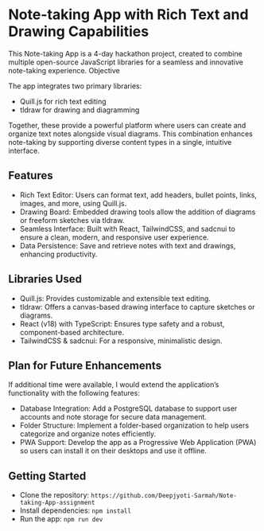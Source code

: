 # Note-taking App with Rich Text and Drawing Capabilities

This Note-taking App is a 4-day hackathon project, created to combine multiple open-source JavaScript libraries for a seamless and innovative note-taking experience.
Objective

The app integrates two primary libraries:
- Quill.js for rich text editing
- tldraw for drawing and diagramming

Together, these provide a powerful platform where users can create and organize text notes alongside visual diagrams. This combination enhances note-taking by supporting diverse content types in a single, intuitive interface.

## Features

- Rich Text Editor: Users can format text, add headers, bullet points, links, images, and more, using Quill.js.
- Drawing Board: Embedded drawing tools allow the addition of diagrams or freeform sketches via tldraw.
- Seamless Interface: Built with React, TailwindCSS, and sadcnui to ensure a clean, modern, and responsive user experience.
- Data Persistence: Save and retrieve notes with text and drawings, enhancing productivity.

## Libraries Used

- Quill.js: Provides customizable and extensible text editing.
- tldraw: Offers a canvas-based drawing interface to capture sketches or diagrams.
- React (v18) with TypeScript: Ensures type safety and a robust, component-based architecture.
- TailwindCSS & sadcnui: For a responsive, minimalistic design.

## Plan for Future Enhancements

If additional time were available, I would extend the application’s functionality with the following features:

- Database Integration: Add a PostgreSQL database to support user accounts and note storage for secure data management.
- Folder Structure: Implement a folder-based organization to help users categorize and organize notes efficiently.
- PWA Support: Develop the app as a Progressive Web Application (PWA) so users can install it on their desktops and use it offline.

## Getting Started

- Clone the repository: `https://github.com/Deepjyoti-Sarmah/Note-taking-App-assignment`
- Install dependencies: `npm install`
- Run the app: `npm run dev`
